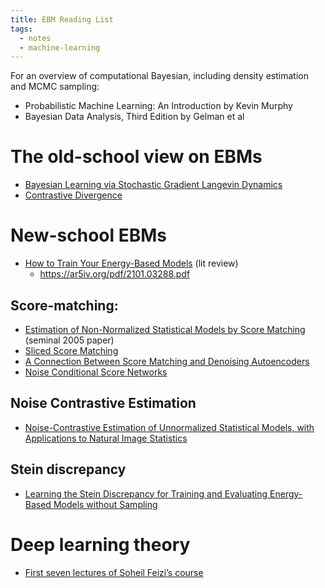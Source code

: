```yaml
---
title: EBM Reading List
tags:
  - notes
  - machine-learning
---
```


For an overview of computational Bayesian, including density estimation and MCMC sampling:
- Probabilistic Machine Learning: An Introduction by Kevin Murphy
- Bayesian Data Analysis, Third Edition by Gelman et al
# The old-school view on EBMs
- [Bayesian Learning via Stochastic Gradient Langevin Dynamics](https://www.stats.ox.ac.uk/~teh/research/compstats/WelTeh2011a.pdf)
- [Contrastive Divergence](https://proceedings.mlr.press/r5/carreira-perpinan05a/carreira-perpinan05a.pdf)

# New-school EBMs
- [How to Train Your Energy-Based Models](https://arxiv.org/pdf/2101.03288.pdf) (lit review)
	- https://ar5iv.org/pdf/2101.03288.pdf
## Score-matching:
- [Estimation of Non-Normalized Statistical Models by Score Matching](https://jmlr.org/papers/volume6/hyvarinen05a/hyvarinen05a.pdf) (seminal 2005 paper)
- [Sliced Score Matching](https://proceedings.mlr.press/v115/song20a/song20a.pdf)
- [A Connection Between Score Matching and Denoising Autoencoders](https://citeseerx.ist.psu.edu/document?repid=rep1&type=pdf&doi=8d47102fbf5e19fc37562b9e24fea0c449313703)
- [Noise Conditional Score Networks](https://arxiv.org/pdf/1907.05600.pdf)
## Noise Contrastive Estimation
- [Noise-Contrastive Estimation of Unnormalized Statistical Models, with Applications to Natural Image Statistics](https://www.jmlr.org/papers/volume13/gutmann12a/gutmann12a.pdf)
## Stein discrepancy
- [Learning the Stein Discrepancy for Training and Evaluating Energy-Based Models without Sampling](https://arxiv.org/abs/2002.05616)
# Deep learning theory
- [First seven lectures of Soheil Feizi’s course](https://www.youtube.com/watch?v=6Nctj1GCFVo&list=PLHgjs9ncvHi80UCSlSvQe-TK_uOyDv_Jf)
